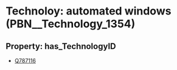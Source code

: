 # Technoloy: __automated windows__ (PBN__Technology_1354)

## Property: has_TechnologyID

* [Q787116](Q787116)


